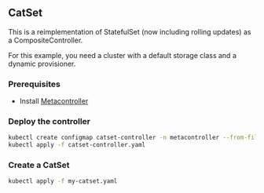 ## CatSet

This is a reimplementation of StatefulSet (now including rolling updates) as a CompositeController.

For this example, you need a cluster with a default storage class and a dynamic provisioner.

### Prerequisites

* Install [Metacontroller](https://github.com/GoogleCloudPlatform/metacontroller)

### Deploy the controller

```sh
kubectl create configmap catset-controller -n metacontroller --from-file=sync.js
kubectl apply -f catset-controller.yaml
```

### Create a CatSet

```sh
kubectl apply -f my-catset.yaml
```
